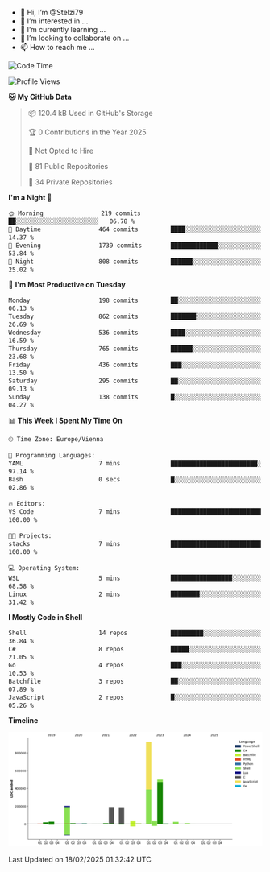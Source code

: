 - 👋 Hi, I’m @Stelzi79
- 👀 I’m interested in ...
- 🌱 I’m currently learning ...
- 💞️ I’m looking to collaborate on ...
- 📫 How to reach me ...

<!--START_SECTION:waka-->
![Code Time](http://img.shields.io/badge/Code%20Time-1%2C118%20hrs%2017%20mins-blue)

![Profile Views](http://img.shields.io/badge/Profile%20Views-0-blue)

**🐱 My GitHub Data** 

> 📦 120.4 kB Used in GitHub's Storage 
 > 
> 🏆 0 Contributions in the Year 2025
 > 
> 🚫 Not Opted to Hire
 > 
> 📜 81 Public Repositories 
 > 
> 🔑 34 Private Repositories 
 > 
**I'm a Night 🦉** 

```text
🌞 Morning                219 commits         ██░░░░░░░░░░░░░░░░░░░░░░░   06.78 % 
🌆 Daytime                464 commits         ████░░░░░░░░░░░░░░░░░░░░░   14.37 % 
🌃 Evening                1739 commits        █████████████░░░░░░░░░░░░   53.84 % 
🌙 Night                  808 commits         ██████░░░░░░░░░░░░░░░░░░░   25.02 % 
```
📅 **I'm Most Productive on Tuesday** 

```text
Monday                   198 commits         ██░░░░░░░░░░░░░░░░░░░░░░░   06.13 % 
Tuesday                  862 commits         ███████░░░░░░░░░░░░░░░░░░   26.69 % 
Wednesday                536 commits         ████░░░░░░░░░░░░░░░░░░░░░   16.59 % 
Thursday                 765 commits         ██████░░░░░░░░░░░░░░░░░░░   23.68 % 
Friday                   436 commits         ███░░░░░░░░░░░░░░░░░░░░░░   13.50 % 
Saturday                 295 commits         ██░░░░░░░░░░░░░░░░░░░░░░░   09.13 % 
Sunday                   138 commits         █░░░░░░░░░░░░░░░░░░░░░░░░   04.27 % 
```


📊 **This Week I Spent My Time On** 

```text
🕑︎ Time Zone: Europe/Vienna

💬 Programming Languages: 
YAML                     7 mins              ████████████████████████░   97.14 % 
Bash                     0 secs              █░░░░░░░░░░░░░░░░░░░░░░░░   02.86 % 

🔥 Editors: 
VS Code                  7 mins              █████████████████████████   100.00 % 

🐱‍💻 Projects: 
stacks                   7 mins              █████████████████████████   100.00 % 

💻 Operating System: 
WSL                      5 mins              █████████████████░░░░░░░░   68.58 % 
Linux                    2 mins              ████████░░░░░░░░░░░░░░░░░   31.42 % 
```

**I Mostly Code in Shell** 

```text
Shell                    14 repos            █████████░░░░░░░░░░░░░░░░   36.84 % 
C#                       8 repos             █████░░░░░░░░░░░░░░░░░░░░   21.05 % 
Go                       4 repos             ███░░░░░░░░░░░░░░░░░░░░░░   10.53 % 
Batchfile                3 repos             ██░░░░░░░░░░░░░░░░░░░░░░░   07.89 % 
JavaScript               2 repos             █░░░░░░░░░░░░░░░░░░░░░░░░   05.26 % 
```



**Timeline**

![Lines of Code chart](https://raw.githubusercontent.com/Stelzi79/Stelzi79/main/assets/bar_graph.png)


 Last Updated on 18/02/2025 01:32:42 UTC
<!--END_SECTION:waka-->

<!---
Stelzi79/Stelzi79 is a ✨ special ✨ repository because its `README.md` (this file) appears on your GitHub profile.
You can click the Preview link to take a look at your changes.
--->

